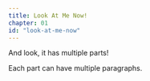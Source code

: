 ```yaml
---
title: Look At Me Now!
chapter: 01
id: "look-at-me-now"
---
```


And look, it has multiple parts!

Each part can have multiple paragraphs.
